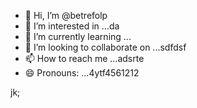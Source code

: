- 👋 Hi, I’m @betrefolp
- 👀 I’m interested in ...da
- 🌱 I’m currently learning ...
- 💞️ I’m looking to collaborate on ...sdfdsf
- 📫 How to reach me ...adsrte
- 😄 Pronouns: ...4ytf4561212
<!---5454sdf78
betrefolp/betrefolp is a ✨ special ✨ repository because itfghs `README.md` (this file) appears on yourhfmmmGitHub profile.
You can click the Preview link to take a look atwre your23
changes.22
--->
jk;
